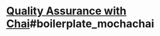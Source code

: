 # [Quality Assurance with Chai](https://www.freecodecamp.org/learn/quality-assurance/quality-assurance-and-testing-with-chai/)#boilerplate_mochachai
